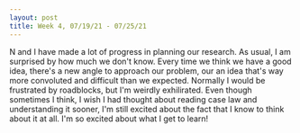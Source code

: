 ```yaml
---
layout: post
title: Week 4, 07/19/21 - 07/25/21
---
```


N and I have made a lot of progress in planning our research. As usual, I am surprised by how much we don't know. Every time we think we have a good idea, there's a new angle to approach our problem, our an idea that's way more convoluted and difficult than we expected. Normally I would be frustrated by roadblocks, but I'm weirdly exhilirated. Even though sometimes I think, I wish I had thought about reading case law and understanding it sooner, I'm still excited about the fact that I know to think about it at all. I'm so excited about what I get to learn! 
